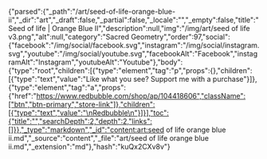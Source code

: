 {"parsed":{"_path":"/art/seed-of-life-orange-blue-ii","_dir":"art","_draft":false,"_partial":false,"_locale":"","_empty":false,"title":"Seed of life | Orange Blue II","description":null,"img":"/img/art/seed of life v3.png","alt":null,"category":"Sacred Geometry","order":97,"social":{"facebook":"/img/social/facebook.svg","instagram":"/img/social/instagram.svg","youtube":"/img/social/youtube.svg","facebookAlt":"Facebook","instagramAlt":"Instagram","youtubeAlt":"Youtube"},"body":{"type":"root","children":[{"type":"element","tag":"p","props":{},"children":[{"type":"text","value":"Like what you see? Support me with a purchase"}]},{"type":"element","tag":"a","props":{"href":"https://www.redbubble.com/shop/ap/104418606","className":["btn","btn-primary","store-link"]},"children":[{"type":"text","value":"\nRedbubble\n"}]}],"toc":{"title":"","searchDepth":2,"depth":2,"links":[]}},"_type":"markdown","_id":"content:art:seed of life orange blue ii.md","_source":"content","_file":"art/seed of life orange blue ii.md","_extension":"md"},"hash":"kuQx2CXv8v"}